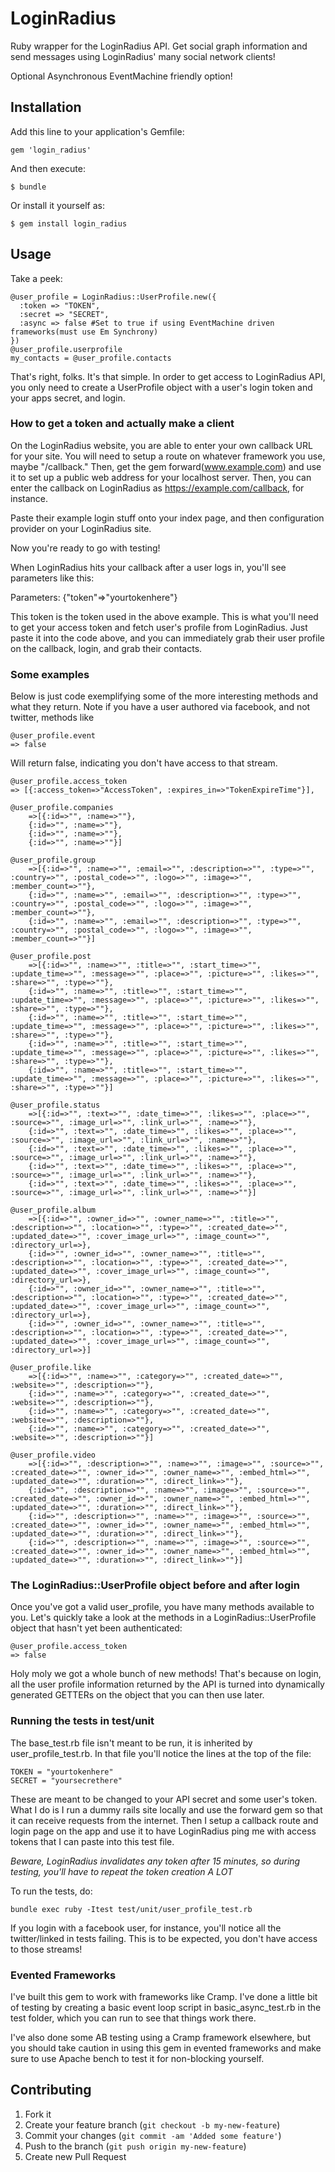 # LoginRadius

Ruby wrapper for the LoginRadius API. Get social graph information and send messages using LoginRadius'
many social network clients!

Optional Asynchronous EventMachine friendly option!

## Installation

Add this line to your application's Gemfile:

    gem 'login_radius'

And then execute:

    $ bundle

Or install it yourself as:

    $ gem install login_radius

## Usage

Take a peek:

    @user_profile = LoginRadius::UserProfile.new({
      :token => "TOKEN",
      :secret => "SECRET",
      :async => false #Set to true if using EventMachine driven frameworks(must use Em Synchrony)
    })
    @user_profile.userprofile
    my_contacts = @user_profile.contacts
		
That's right, folks. It's that simple. In order to get access to LoginRadius API, you only
need to create a UserProfile object with a user's login token and your apps secret, and login.

### How to get a token and actually make a client

On the LoginRadius website, you are able to enter your own callback URL for your site. You will need
to setup a route on whatever framework you use, maybe "/callback." Then, get the gem forward(www.example.com)
and use it to set up a public web address for your localhost server. Then, you can enter the callback on LoginRadius
as https://example.com/callback, for instance.

Paste their example login stuff onto your index page, and then configuration provider on your LoginRadius site.

Now you're ready to go with testing!

When LoginRadius hits your callback after a user logs in, you'll see parameters like this:

Parameters: {"token"=>"yourtokenhere"}

This token is the token used in the above example. This is what you'll need to get your access token and fetch user's profile from LoginRadius.
Just paste it into the code above, and you can immediately grab their user profile on the callback,
login, and grab their contacts.

### Some examples

Below is just code exemplifying some of the more interesting methods and what they return.
Note if you have a user authored via facebook, and not twitter, methods like 

    @user_profile.event
    => false
		
Will return false, indicating you don't have access to that stream.


    @user_profile.access_token
    => [{:access_token=>"AccessToken", :expires_in=>"TokenExpireTime"}],
    
	@user_profile.companies
		=>[{:id=>"", :name=>""},
		{:id=>"", :name=>""},
		{:id=>"", :name=>""},
		{:id=>"", :name=>""}] 

	@user_profile.group
		=>[{:id=>"", :name=>"", :email=>"", :description=>"", :type=>"", :country=>"", :postal_code=>"", :logo=>"", :image=>"", :member_count=>""},
		{:id=>"", :name=>"", :email=>"", :description=>"", :type=>"", :country=>"", :postal_code=>"", :logo=>"", :image=>"", :member_count=>""},
		{:id=>"", :name=>"", :email=>"", :description=>"", :type=>"", :country=>"", :postal_code=>"", :logo=>"", :image=>"", :member_count=>""}] 

	@user_profile.post
		=>[{:id=>"", :name=>"", :title=>"", :start_time=>"", :update_time=>"", :message=>"", :place=>"", :picture=>"", :likes=>"", :share=>"", :type=>""},
		{:id=>"", :name=>"", :title=>"", :start_time=>"", :update_time=>"", :message=>"", :place=>"", :picture=>"", :likes=>"", :share=>"", :type=>""},
		{:id=>"", :name=>"", :title=>"", :start_time=>"", :update_time=>"", :message=>"", :place=>"", :picture=>"", :likes=>"", :share=>"", :type=>""},
		{:id=>"", :name=>"", :title=>"", :start_time=>"", :update_time=>"", :message=>"", :place=>"", :picture=>"", :likes=>"", :share=>"", :type=>""},
		{:id=>"", :name=>"", :title=>"", :start_time=>"", :update_time=>"", :message=>"", :place=>"", :picture=>"", :likes=>"", :share=>"", :type=>""}] 

	@user_profile.status
		=>[{:id=>"", :text=>"", :date_time=>"", :likes=>"", :place=>"", :source=>"", :image_url=>"", :link_url=>"", :name=>""},
		{:id=>"", :text=>"", :date_time=>"", :likes=>"", :place=>"", :source=>"", :image_url=>"", :link_url=>"", :name=>""},
		{:id=>"", :text=>"", :date_time=>"", :likes=>"", :place=>"", :source=>"", :image_url=>"", :link_url=>"", :name=>""},
		{:id=>"", :text=>"", :date_time=>"", :likes=>"", :place=>"", :source=>"", :image_url=>"", :link_url=>"", :name=>""},
		{:id=>"", :text=>"", :date_time=>"", :likes=>"", :place=>"", :source=>"", :image_url=>"", :link_url=>"", :name=>""}]

	@user_profile.album
		=>[{:id=>"", :owner_id=>"", :owner_name=>"", :title=>"", :description=>"", :location=>"", :type=>"", :created_date=>"", :updated_date=>"", :cover_image_url=>"", :image_count=>"", :directory_url=>},
		{:id=>"", :owner_id=>"", :owner_name=>"", :title=>"", :description=>"", :location=>"", :type=>"", :created_date=>"", :updated_date=>"", :cover_image_url=>"", :image_count=>"", :directory_url=>},
		{:id=>"", :owner_id=>"", :owner_name=>"", :title=>"", :description=>"", :location=>"", :type=>"", :created_date=>"", :updated_date=>"", :cover_image_url=>"", :image_count=>"", :directory_url=>},
		{:id=>"", :owner_id=>"", :owner_name=>"", :title=>"", :description=>"", :location=>"", :type=>"", :created_date=>"", :updated_date=>"", :cover_image_url=>"", :image_count=>"", :directory_url=>}] 

	@user_profile.like
		=>[{:id=>"", :name=>"", :category=>"", :created_date=>"", :website=>"", :description=>""},
		{:id=>"", :name=>"", :category=>"", :created_date=>"", :website=>"", :description=>""},
		{:id=>"", :name=>"", :category=>"", :created_date=>"", :website=>"", :description=>""},
		{:id=>"", :name=>"", :category=>"", :created_date=>"", :website=>"", :description=>""}]

	@user_profile.video
		=>[{:id=>"", :description=>"", :name=>"", :image=>"", :source=>"", :created_date=>"", :owner_id=>"", :owner_name=>"", :embed_html=>"", :updated_date=>"", :duration=>"", :direct_link=>""},
		{:id=>"", :description=>"", :name=>"", :image=>"", :source=>"", :created_date=>"", :owner_id=>"", :owner_name=>"", :embed_html=>"", :updated_date=>"", :duration=>"", :direct_link=>""},
		{:id=>"", :description=>"", :name=>"", :image=>"", :source=>"", :created_date=>"", :owner_id=>"", :owner_name=>"", :embed_html=>"", :updated_date=>"", :duration=>"", :direct_link=>""},
		{:id=>"", :description=>"", :name=>"", :image=>"", :source=>"", :created_date=>"", :owner_id=>"", :owner_name=>"", :embed_html=>"", :updated_date=>"", :duration=>"", :direct_link=>""}]


	
### The LoginRadius::UserProfile object before and after login

Once you've got a valid user_profile, you have many methods available to you. Let's quickly take a look 
at the methods in a LoginRadius::UserProfile object that hasn't yet been authenticated:

    @user_profile.access_token
    => false

			
Holy moly we got a whole bunch of new methods! That's because on login, all the user profile information
returned by the API is turned into dynamically generated GETTERs on the object that you can then use later.

### Running the tests in test/unit

The base_test.rb file isn't meant to be run, it is inherited by user_profile_test.rb. In that file
you'll notice the lines at the top of the file:

    TOKEN = "yourtokenhere"
    SECRET = "yoursecrethere"

These are meant to be changed to your API secret and some user's token. What I do is I run a dummy
rails site locally and use the forward gem so that it can receive requests from the internet. Then I setup
a callback route and login page on the app and use it to have LoginRadius ping me with access tokens that I can
paste into this test file.

*Beware, LoginRadius invalidates any token after 15 minutes, so during testing, you'll have to repeat the token
creation A LOT*
 
To run the tests, do:

    bundle exec ruby -Itest test/unit/user_profile_test.rb
		
If you login with a facebook user, for instance, you'll notice all the twitter/linked in tests failing.
This is to be expected, you don't have access to those streams!

### Evented Frameworks

I've built this gem to work with frameworks like Cramp. I've done a little bit of testing by creating
a basic event loop script in basic_async_test.rb in the test folder, which you can run to see that
things work there.

I've also done some AB testing using a Cramp framework elsewhere, but you should take caution in using
this gem in evented frameworks and make sure to use Apache bench to test it for non-blocking yourself.

## Contributing

1. Fork it
2. Create your feature branch (`git checkout -b my-new-feature`)
3. Commit your changes (`git commit -am 'Added some feature'`)
4. Push to the branch (`git push origin my-new-feature`)
5. Create new Pull Request
